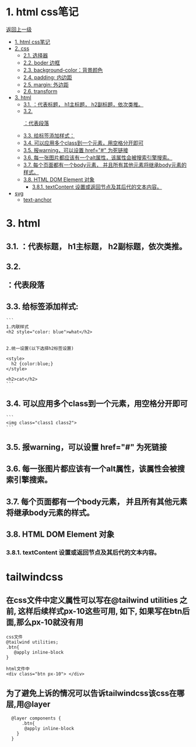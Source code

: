 


# 1. html css笔记

[返回上一级](../README.md)


- [1. html css笔记](#1-html-css笔记)
- [2. css](#2-css)
  - [2.1. 选择器](#21-选择器)
  - [2.2. boder 边框](#22-boder-边框)
  - [2.3. background-color：背景颜色](#23-background-color背景颜色)
  - [2.4. padding: 内边距](#24-padding-内边距)
  - [2.5. margin: 外边距](#25-margin-外边距)
  - [2.6. transform](#26-transform)
- [3. html](#3-html)
  - [3.1. <h>：代表标题， h1主标题， h2副标题，依次类推。](#31-h代表标题-h1主标题-h2副标题依次类推)
  - [3.2. <p>：代表段落](#32-p代表段落)
  - [3.3. 给标签添加样式：](#33-给标签添加样式)
  - [3.4. 可以应用多个class到一个元素，用空格分开即可](#34-可以应用多个class到一个元素用空格分开即可)
  - [3.5. 报warning，可以设置 href="#" 为死链接](#35-报warning可以设置-href-为死链接)
  - [3.6. 每一张图片都应该有一个alt属性，该属性会被搜索引擎搜索。](#36-每一张图片都应该有一个alt属性该属性会被搜索引擎搜索)
  - [3.7. 每个页面都有一个body元素， 并且所有其他元素将继承body元素的样式。](#37-每个页面都有一个body元素-并且所有其他元素将继承body元素的样式)
  - [3.8. HTML DOM Element 对象](#38-html-dom-element-对象)
    - [3.8.1. textContent 设置或返回节点及其后代的文本内容。](#381-textcontent-设置或返回节点及其后代的文本内容)
- [svg](#svg)
  - [text-anchor](#text-anchor)




# 3. html
## 3.1. <h>：代表标题， h1主标题， h2副标题，依次类推。

## 3.2. <p>：代表段落


## 3.3. 给标签添加样式: 
    ```
    1.内联样式
    <h2 style="color: blue">what</h2> 
    
    
    2.统一设置(以下选择h2标签设置)
    
    <style>
      h2 {color:blue;}
    </style>
    
    <h2>cat</h2>
    ```
    
## 3.4. 可以应用多个class到一个元素，用空格分开即可
    ```
    <img class="class1 class2">
    ```
    
## 3.5. 报warning，可以设置 href="#" 为死链接


## 3.6. 每一张图片都应该有一个alt属性，该属性会被搜索引擎搜索。

## 3.7. 每个页面都有一个body元素， 并且所有其他元素将继承body元素的样式。

## 3.8. HTML DOM Element 对象
### 3.8.1. textContent 设置或返回节点及其后代的文本内容。  




# tailwindcss
## 在css文件中定义属性可以写在@tailwind utilities 之前, 这样后续样式px-10这些可用, 如下, 如果写在btn后面,那么px-10就没有用
```
css文件
@tailwind utilities;
.btn{
   @apply inline-block
}

html文件中
<div class="btn px-10"> </div>

```

## 为了避免上诉的情况可以告诉tailwindcss该css在哪层,用@layer
```
  @layer components {
      .btn{
       @apply inline-block
    }
  }
```













